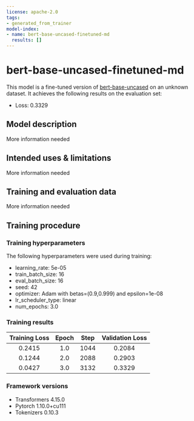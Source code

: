 ```yaml
---
license: apache-2.0
tags:
- generated_from_trainer
model-index:
- name: bert-base-uncased-finetuned-md
  results: []
---
```


<!-- This model card has been generated automatically according to the information the Trainer had access to. You
should probably proofread and complete it, then remove this comment. -->

# bert-base-uncased-finetuned-md

This model is a fine-tuned version of [bert-base-uncased](https://huggingface.co/bert-base-uncased) on an unknown dataset.
It achieves the following results on the evaluation set:
- Loss: 0.3329

## Model description

More information needed

## Intended uses & limitations

More information needed

## Training and evaluation data

More information needed

## Training procedure

### Training hyperparameters

The following hyperparameters were used during training:
- learning_rate: 5e-05
- train_batch_size: 16
- eval_batch_size: 16
- seed: 42
- optimizer: Adam with betas=(0.9,0.999) and epsilon=1e-08
- lr_scheduler_type: linear
- num_epochs: 3.0

### Training results

| Training Loss | Epoch | Step | Validation Loss |
|:-------------:|:-----:|:----:|:---------------:|
| 0.2415        | 1.0   | 1044 | 0.2084          |
| 0.1244        | 2.0   | 2088 | 0.2903          |
| 0.0427        | 3.0   | 3132 | 0.3329          |


### Framework versions

- Transformers 4.15.0
- Pytorch 1.10.0+cu111
- Tokenizers 0.10.3
